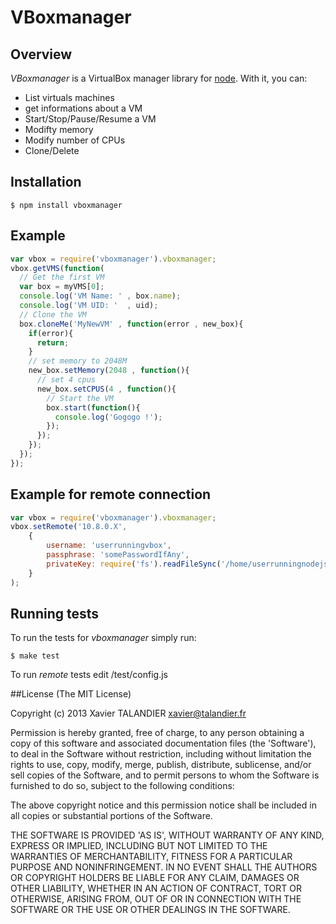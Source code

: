 # VBoxmanager

## Overview
_VBoxmanager_ is a VirtualBox manager library for [node](http://nodejs.org).
With it, you can:

 * List virtuals machines
 * get informations about a VM
 * Start/Stop/Pause/Resume a VM
 * Modifty memory
 * Modify number of CPUs
 * Clone/Delete
 
## Installation
    $ npm install vboxmanager

## Example
````javascript
var vbox = require('vboxmanager').vboxmanager;
vbox.getVMS(function(
  // Get the first VM 
  var box = myVMS[0];
  console.log('VM Name: ' , box.name);
  console.log('VM UID: '  , uid);
  // Clone the VM
  box.cloneMe('MyNewVM' , function(error , new_box){
    if(error){
      return;
    }
    // set memory to 2048M
    new_box.setMemory(2048 , function(){
      // set 4 cpus
      new_box.setCPUS(4 , function(){
        // Start the VM
        box.start(function(){
          console.log('Gogogo !');
        });
      });
    });
  });
});

````

## Example for remote connection
````javascript
var vbox = require('vboxmanager').vboxmanager;
vbox.setRemote('10.8.0.X',
    {
        username: 'userrunningvbox',
        passphrase: 'somePasswordIfAny',
        privateKey: require('fs').readFileSync('/home/userrunningnodejs/.ssh/id_rsa')
    }
);
````

## Running tests

To run the tests for _vboxmanager_ simply run:

    $ make test
    
To run _remote_ tests edit /test/config.js


##License
(The MIT License)

Copyright (c) 2013 Xavier TALANDIER <xavier@talandier.fr> 

Permission is hereby granted, free of charge, to any person obtaining a copy of this software and associated documentation files (the 'Software'), to deal in the Software without restriction, including without limitation the rights to use, copy, modify, merge, publish, distribute, sublicense, and/or sell copies of the Software, and to permit persons to whom the Software is furnished to do so, subject to the following conditions:

The above copyright notice and this permission notice shall be included in all copies or substantial portions of the Software.

THE SOFTWARE IS PROVIDED 'AS IS', WITHOUT WARRANTY OF ANY KIND, EXPRESS OR IMPLIED, INCLUDING BUT NOT LIMITED TO THE WARRANTIES OF MERCHANTABILITY, FITNESS FOR A PARTICULAR PURPOSE AND NONINFRINGEMENT. IN NO EVENT SHALL THE AUTHORS OR COPYRIGHT HOLDERS BE LIABLE FOR ANY CLAIM, DAMAGES OR OTHER LIABILITY, WHETHER IN AN ACTION OF CONTRACT, TORT OR OTHERWISE, ARISING FROM, OUT OF OR IN CONNECTION WITH THE SOFTWARE OR THE USE OR OTHER DEALINGS IN THE SOFTWARE.
